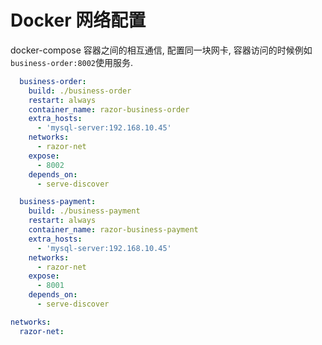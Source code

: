 # Docker 网络配置

docker-compose 容器之间的相互通信, 配置同一块网卡, 容器访问的时候例如`business-order:8002`使用服务.

```yml
  business-order:
    build: ./business-order
    restart: always
    container_name: razor-business-order
    extra_hosts:
      - 'mysql-server:192.168.10.45'
    networks:
      - razor-net
    expose:
      - 8002
    depends_on:
      - serve-discover

  business-payment:
    build: ./business-payment
    restart: always
    container_name: razor-business-payment
    extra_hosts:
      - 'mysql-server:192.168.10.45'
    networks:
      - razor-net
    expose:
      - 8001
    depends_on:
      - serve-discover

networks:
  razor-net:
```




